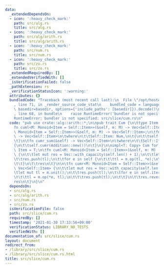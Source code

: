 ```yaml
---
data:
  _extendedDependsOn:
  - icon: ':heavy_check_mark:'
    path: src/alg.rs
    title: src/alg.rs
  - icon: ':heavy_check_mark:'
    path: src/alg/arith.rs
    title: src/alg/arith.rs
  - icon: ':heavy_check_mark:'
    path: src/num.rs
    title: src/num.rs
  - icon: ':heavy_check_mark:'
    path: src/zo.rs
    title: src/zo.rs
  _extendedRequiredBy: []
  _extendedVerifiedWith: []
  _isVerificationFailed: false
  _pathExtension: rs
  _verificationStatusIcon: ':warning:'
  attributes: {}
  bundledCode: "Traceback (most recent call last):\n  File \"/opt/hostedtoolcache/Python/3.9.1/x64/lib/python3.9/site-packages/onlinejudge_verify/documentation/build.py\"\
    , line 71, in _render_source_code_stat\n    bundled_code = language.bundle(stat.path,\
    \ basedir=basedir, options={'include_paths': [basedir]}).decode()\n  File \"/opt/hostedtoolcache/Python/3.9.1/x64/lib/python3.9/site-packages/onlinejudge_verify/languages/user_defined.py\"\
    , line 68, in bundle\n    raise RuntimeError('bundler is not specified: {}'.format(path.as_posix()))\n\
    RuntimeError: bundler is not specified: src/slice/cum.rs\n"
  code: "pub use crate::alg::arith::*;\n\npub trait Cum {\n\ttype Item: Copy;\n\t\
    fn cuml<M: Monoid<Item = Self::Item>>(&self, m: M) -> Vec<Self::Item>;\n\tfn cumr<M:\
    \ Monoid<Item = Self::Item>>(&self, m: M) -> Vec<Self::Item>;\n\tfn cuml_sum(&self)\
    \ -> Vec<Self::Item>\n\twhere\n\t\tSelf::Item: Num,\n\t{\n\t\tself.cuml(Addition::new())\n\
    \t}\n\tfn cumr_sum(&self) -> Vec<Self::Item>\n\twhere\n\t\tSelf::Item: Num,\n\t\
    {\n\t\tself.cumr(Addition::new())\n\t}\n}\n\nimpl<T: Copy> Cum for [T] {\n\ttype\
    \ Item = T;\n\tfn cuml<M: Monoid<Item = Self::Item>>(&self, m: M) -> Vec<Self::Item>\
    \ {\n\t\tlet mut res = Vec::with_capacity(self.len() + 1);\n\t\tlet mut tl = m.unit();\n\
    \t\tres.push(tl);\n\t\tfor e in self {\n\t\t\ttl = m.op(tl, *e);\n\t\t\tres.push(tl);\n\
    \t\t}\n\t\tres\n\t}\n\n\tfn cumr<M: Monoid<Item = Self::Item>>(&self, m: M) ->\
    \ Vec<Self::Item> {\n\t\tlet mut res = Vec::with_capacity(self.len() + 1);\n\t\
    \tlet mut tl = m.unit();\n\t\tres.push(tl);\n\t\tfor e in self.iter().rev() {\n\
    \t\t\ttl = m.op(*e, tl);\n\t\t\tres.push(tl);\n\t\t}\n\t\tres.reverse();\n\t\t\
    res\n\t}\n}\n"
  dependsOn:
  - src/alg.rs
  - src/alg/arith.rs
  - src/num.rs
  - src/zo.rs
  isVerificationFile: false
  path: src/slice/cum.rs
  requiredBy: []
  timestamp: '2021-01-30 17:33:56+09:00'
  verificationStatus: LIBRARY_NO_TESTS
  verifiedWith: []
documentation_of: src/slice/cum.rs
layout: document
redirect_from:
- /library/src/slice/cum.rs
- /library/src/slice/cum.rs.html
title: src/slice/cum.rs
---
```

